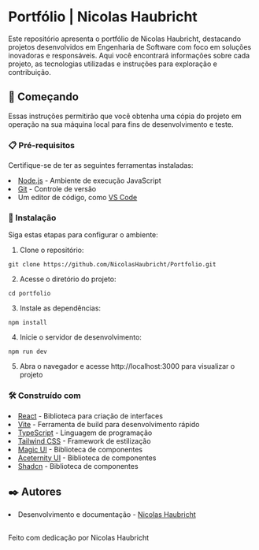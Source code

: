 # Portfólio | Nicolas Haubricht

Este repositório apresenta o portfólio de Nicolas Haubricht, destacando projetos desenvolvidos em Engenharia de Software com foco em soluções inovadoras e responsáveis. Aqui você encontrará informações sobre cada projeto, as tecnologias utilizadas e instruções para exploração e contribuição.

## 🚀 Começando

Essas instruções permitirão que você obtenha uma cópia do projeto em operação na sua máquina local para fins de desenvolvimento e teste.

### 📋 Pré-requisitos

Certifique-se de ter as seguintes ferramentas instaladas:
<li><a href='https://nodejs.org/pt'>Node.js</a> - Ambiente de execução JavaScript</li>
<li><a href='https://git-scm.com/'>Git</a> - Controle de versão</li>
<li>Um editor de código, como <a href='https://code.visualstudio.com/'>VS Code</a></li>


### 🔧 Instalação

Siga estas etapas para configurar o ambiente:

1. Clone o repositório:

```
git clone https://github.com/NicolasHaubricht/Portfolio.git
```
2. Acesse o diretório do projeto:
```
cd portfolio
```
3. Instale as dependências:
```
npm install
```
4. Inicie o servidor de desenvolvimento:
```
npm run dev
```
5. Abra o navegador e acesse http://localhost:3000 para visualizar o projeto


### 🛠️ Construído com
<li><a href='https://react.dev/'>React</a> - Biblioteca para criação de interfaces</li>
<li><a href='https://vite.dev/'>Vite</a> - Ferramenta de build para desenvolvimento rápido</li>
<li><a href='https://www.typescriptlang.org/'>TypeScript</a> - Linguagem de programação</li>
<li><a href='https://tailwindcss.com/'>Tailwind CSS</a> - Framework de estilização</li>
<li><a href='https://magicui.design/'>Magic UI</a> - Biblioteca de componentes</li>
<li><a href='https://ui.aceternity.com/'>Aceternity UI</a> - Biblioteca de componentes</li>
<li><a href='https://ui.shadcn.com/'>Shadcn</a> - Biblioteca de componentes</li>

## ✒️ Autores

<li>Desenvolvimento e documentação - <a href='https://github.com/NicolasHaubricht/'>Nicolas Haubricht</a></li> 

##
Feito com dedicação por Nicolas Haubricht
